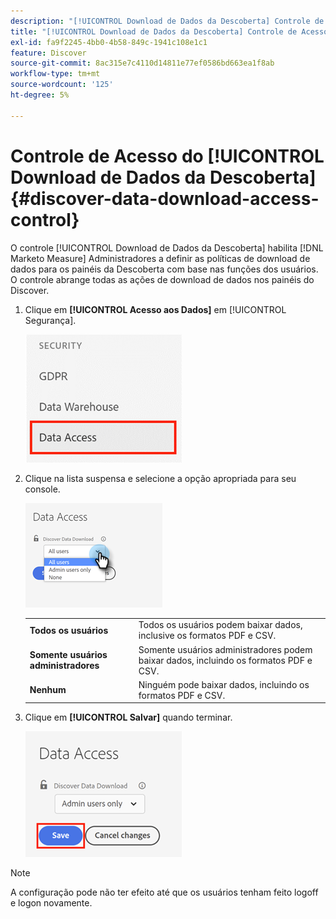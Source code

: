 ```yaml
---
description: "[!UICONTROL Download de Dados da Descoberta] Controle de Acesso - Marketo Measure - Documentação do Produto"
title: "[!UICONTROL Download de Dados da Descoberta] Controle de Acesso"
exl-id: fa9f2245-4bb0-4b58-849c-1941c108e1c1
feature: Discover
source-git-commit: 8ac315e7c4110d14811e77ef0586bd663ea1f8ab
workflow-type: tm+mt
source-wordcount: '125'
ht-degree: 5%

---
```


# Controle de Acesso do [!UICONTROL Download de Dados da Descoberta] {#discover-data-download-access-control}

O controle [!UICONTROL Download de Dados da Descoberta] habilita [!DNL Marketo Measure] Administradores a definir as políticas de download de dados para os painéis da Descoberta com base nas funções dos usuários. O controle abrange todas as ações de download de dados nos painéis do Discover.

1. Clique em **[!UICONTROL Acesso aos Dados]** em [!UICONTROL Segurança].

   ![](assets/discover-data-download-access-control-1.png)

1. Clique na lista suspensa e selecione a opção apropriada para seu console.

   ![](assets/discover-data-download-access-control-2.png)

   <table>
    <tr>
     <td><strong>Todos os usuários</strong></td>
     <td>Todos os usuários podem baixar dados, inclusive os formatos PDF e CSV.</td>
    </tr>
    <tr>
     <td><strong>Somente usuários administradores</strong></td>
     <td>Somente usuários administradores podem baixar dados, incluindo os formatos PDF e CSV.</td>
    </tr>
    <tr>
     <td><strong>Nenhum</strong></td>
     <td>Ninguém pode baixar dados, incluindo os formatos PDF e CSV.</td>
    </tr>
   </table>

1. Clique em **[!UICONTROL Salvar]** quando terminar.

   ![](assets/discover-data-download-access-control-3.png)

>[!NOTE]
>
>A configuração pode não ter efeito até que os usuários tenham feito logoff e logon novamente.
